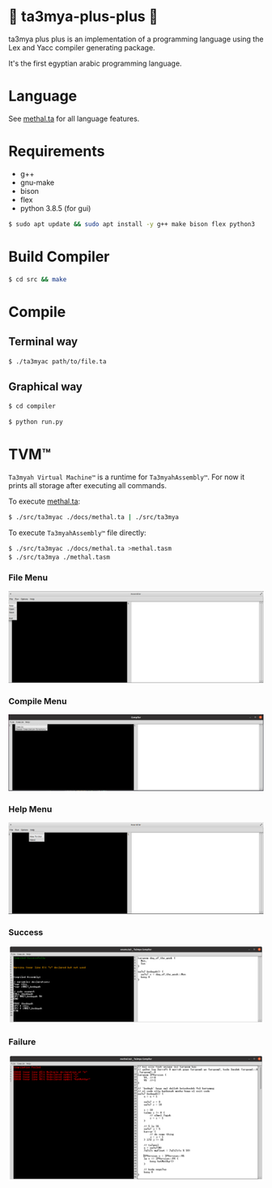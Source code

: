 # :falafel: ta3mya-plus-plus :falafel:
ta3mya plus plus is an implementation of a programming language using the Lex and Yacc compiler generating package.

It's the first egyptian arabic programming language.

# Language
See [methal.ta](./docs/methal.ta) for all language features.

# Requirements
- g++
- gnu-make
- bison
- flex
- python 3.8.5 (for gui)

```sh
$ sudo apt update && sudo apt install -y g++ make bison flex python3
```

# Build Compiler
```sh
$ cd src && make 
```


# Compile
## Terminal way
```sh
$ ./ta3myac path/to/file.ta
```
## Graphical way
```sh
$ cd compiler
```
```sh
$ python run.py
```

# TVM™
`Ta3myah Virtual Machine™` is a runtime for `Ta3myahAssembly™`.
For now it prints all storage after executing all commands.

To execute [methal.ta](./docs/methal.ta):
```sh
$ ./src/ta3myac ./docs/methal.ta | ./src/ta3mya
```

To execute `Ta3myahAssembly™` file directly:
```sh
$ ./src/ta3myac ./docs/methal.ta >methal.tasm
$ ./src/ta3mya ./methal.tasm
```

### File Menu
![](./compiler/screenshots/FileMenu.png) 

### Compile Menu
![](./compiler/screenshots/CompileMenu.png) 

### Help Menu
![](./compiler/screenshots/HelpMenu.png) 

### Success
![](./compiler/screenshots/Success.png) 

### Failure
![](./compiler/screenshots/Failure.png) 
